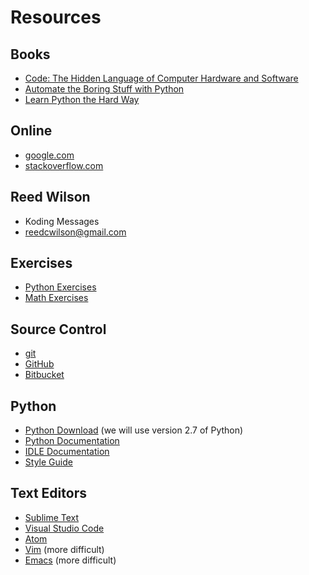 # Resources

## Books
- [Code: The Hidden Language of Computer Hardware and Software](http://www.amazon.com/Code-Language-Computer-Hardware-Software/dp/0735611319/ref=zg_bs_3839_16)
- [Automate the Boring Stuff with Python](https://automatetheboringstuff.com)
- [Learn Python the Hard Way](http://learnpythonthehardway.org/book/)


## Online
- [google.com](https://google.com)
- [stackoverflow.com](https://stackoverflow.com)


## Reed Wilson
- Koding Messages
- [reedcwilson@gmail.com](mailto:reedcwilson@gmail.com)


## Exercises
- [Python Exercises](http://www.ling.gu.se/~lager/python_exercises.html)
- [Math Exercises](https://projecteuler.net/archives)


## Source Control
- [git](http://www.sitepoint.com/git-for-beginners/)
- [GitHub](https://guides.github.com/activities/hello-world/)
- [Bitbucket](https://confluence.atlassian.com/display/BITBUCKET/Getting+started+with+Bitbucket)


## Python
- [Python Download](https://www.python.org/downloads/) (we will use version 2.7 of Python)
- [Python Documentation](https://docs.python.org/2.7/)
- [IDLE Documentation](https://docs.python.org/2/library/idle.html)
- [Style Guide](https://www.python.org/dev/peps/pep-0008/)


## Text Editors
- [Sublime Text](http://www.sublimetext.com/)
- [Visual Studio Code](https://www.visualstudio.com/en-us/products/code-vs.aspx)
- [Atom](https://atom.io/)
- [Vim](http://www.vim.org/download.php) (more difficult)
- [Emacs](http://www.gnu.org/software/emacs/) (more difficult)

